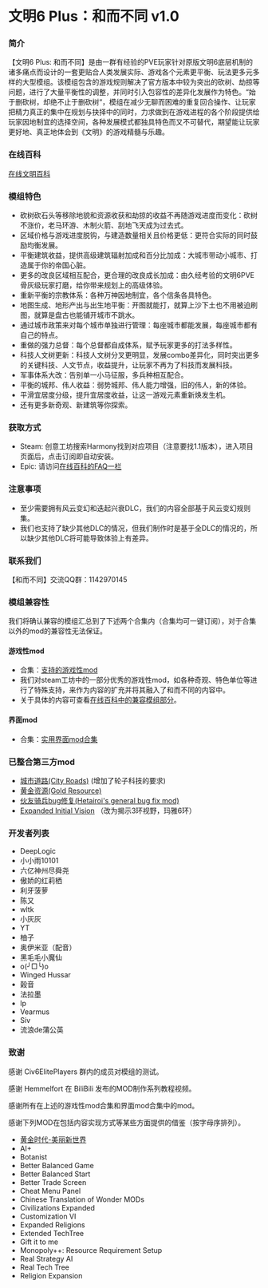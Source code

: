 # 文明6 Plus：和而不同 v1.0

### 简介
【文明6 Plus: 和而不同】是由一群有经验的PVE玩家针对原版文明6底层机制的诸多痛点而设计的一套更贴合人类发展实际、游戏各个元素更平衡、玩法更多元多样的大型模组。该模组包含的游戏规则解决了官方版本中较为突出的砍树、劫掠等问题，进行了大量平衡性的调整，并同时引入包容性的差异化发展作为特色。“始于删砍树，却绝不止于删砍树“，模组在减少无聊而困难的重复回合操作、让玩家把精力真正的集中在规划与抉择中的同时，力求做到在游戏进程的各个阶段提供给玩家因地制宜的选择空间，各种发展模式都独具特色而又不可替代，期望能让玩家更好地、真正地体会到《文明》的游戏精髓与乐趣。

### 在线百科
[在线文明百科](https://civ6hd.com/)

### 模组特色
- 砍树砍石头等移除地貌和资源收获和劫掠的收益不再随游戏进度而变化：砍树不涨价，老马环游、木制火箭、刮地飞天成为过去式。
- 区域价格与游戏进度脱钩，与建造数量相关且价格更低：更符合实际的同时鼓励均衡发展。
- 平衡建筑收益，提供高级建筑辐射加成和百分比加成：大城市带动小城市、打造属于你的帝国心脏。
- 更多的改良区域相互配合，更合理的改良成长加成：由久经考验的文明6PVE骨灰级玩家打磨，给你带来规划上的高级体验。
- 重新平衡的宗教体系：各种万神因地制宜，各个信条各具特色。
- 地图生成、地形产出与出生地平衡：开图就能打，就算上沙下土也不用被迫刷图，就算是盘古也能铺开城市不跳水。
- 通过城市政策来对每个城市单独进行管理：每座城市都能发展，每座城市都有自己的特点。
- 重做的强力总督：每个总督都自成体系，赋予玩家更多的打法多样性。
- 科技人文树更新：科技人文树分叉更明显，发展combo差异化，同时突出更多的关键科技、人文节点，收益提升，让玩家不再为了科技而发展科技。
- 军事体系大改：告别单一小马征服，多兵种相互配合。
- 平衡的城邦、伟人收益：弱势城邦、伟人能力增强，旧的伟人，新的体验。
- 平滑宜居度分级，提升宜居度收益，让这一游戏元素重新焕发生机。
- 还有更多新奇观、新建筑等你探索。

### 获取方式
* Steam: 创意工坊搜索Harmony找到对应项目（注意要找1.1版本），进入项目页面后，点击订阅即自动安装。
* Epic: 请访问[在线百科的FAQ一栏](https://docs.qq.com/sheet/DTGRlWFlsRHROTldV?tab=aqb7re)

### 注意事项
* 至少需要拥有风云变幻和迭起兴衰DLC，我们的内容全部基于风云变幻规则集。
* 我们也支持了缺少其他DLC的情况，但我们制作时是基于全DLC的情况的，所以缺少其他DLC将可能导致体验上有差异。

### 联系我们
【和而不同】交流QQ群：1142970145

### 模组兼容性
我们将确认兼容的模组汇总到了下述两个合集内（合集均可一键订阅），对于合集以外的mod的兼容性无法保证。

#### 游戏性mod
* 合集：[支持的游戏性mod](https://steamcommunity.com/sharedfiles/filedetails/?id=2399536104)
* 我们对steam工坊中的一部分优秀的游戏性mod，如各种奇观、特色单位等进行了特殊支持，来作为内容的扩充并将其融入了和而不同的内容中。
* 关于具体的内容可查看[在线百科中的兼容模组部分](https://docs.qq.com/sheet/DTGRlWFlsRHROTldV?tab=8xb20k)。

#### 界面mod
* 合集：[实用界面mod合集](https://steamcommunity.com/sharedfiles/filedetails/?id=2268223724)

### 已整合第三方mod
* [城市道路(City Roads)](https://steamcommunity.com/sharedfiles/filedetails/?id=1284907124) (增加了轮子科技的要求)
* [黄金资源(Gold Resource)](https://steamcommunity.com/sharedfiles/filedetails/?id=870865055)
* [伙友骑兵bug修复(Hetairoi's general bug fix mod)](https://steamcommunity.com/sharedfiles/filedetails/?id=2183461036)
* [Expanded Initial Vision](https://steamcommunity.com/sharedfiles/filedetails/?id=970242434) （改为揭示3环视野，玛雅6环）

### 开发者列表
* DeepLogic
* 小小雨10101
* 六亿神州尽舜尧
* 傲娇的红莉栖
* 利牙菠萝
* 陈又
* wltk
* 小灰灰
* YT
* 柚子
* 奥伊米亚（配音）
* 黑毛毛小魔仙
* o(╯□╰)o
* Winged Hussar
* 榖音
* 法拉墨
* lp
* Vearmus
* Siv
* 流浪de蒲公英

### 致谢
感谢 Civ6ElitePlayers 群内的成员对模组的测试。

感谢 Hemmelfort 在 BiliBili 发布的MOD制作系列教程视频。

感谢所有在上述的游戏性mod合集和界面mod合集中的mod。

感谢下列MOD在包括内容实现方式等某些方面提供的借鉴（按字母序排列）。
* [黄金时代-美丽新世界](https://steamcommunity.com/sharedfiles/filedetails/?id=2209309479)
* AI+
* Botanist
* Better Balanced Game
* Better Balanced Start
* Better Trade Screen
* Cheat Menu Panel
* Chinese Translation of Wonder MODs
* Civilizations Expanded
* Customization VI
* Expanded Religions
* Extended TechTree
* Gift it to me
* Monopoly++: Resource Requirement Setup
* Real Strategy AI
* Real Tech Tree
* Religion Expansion
